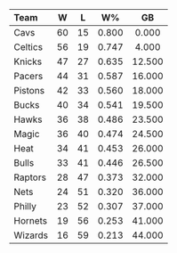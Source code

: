 | Team                             |  W  |  L  |  W%   |   GB   |
|:---------------------------------|:---:|:---:|:-----:|:------:|
| [](/r/clevelandcavs) Cavs        | 60  | 15  | 0.800 | 0.000  |
| [](/r/bostonceltics) Celtics     | 56  | 19  | 0.747 | 4.000  |
| [](/r/nyknicks) Knicks           | 47  | 27  | 0.635 | 12.500 |
| [](/r/pacers) Pacers             | 44  | 31  | 0.587 | 16.000 |
| [](/r/detroitpistons) Pistons    | 42  | 33  | 0.560 | 18.000 |
| [](/r/mkebucks) Bucks            | 40  | 34  | 0.541 | 19.500 |
| [](/r/atlantahawks) Hawks        | 36  | 38  | 0.486 | 23.500 |
| [](/r/orlandomagic) Magic        | 36  | 40  | 0.474 | 24.500 |
| [](/r/heat) Heat                 | 34  | 41  | 0.453 | 26.000 |
| [](/r/chicagobulls) Bulls        | 33  | 41  | 0.446 | 26.500 |
| [](/r/torontoraptors) Raptors    | 28  | 47  | 0.373 | 32.000 |
| [](/r/gonets) Nets               | 24  | 51  | 0.320 | 36.000 |
| [](/r/sixers) Philly             | 23  | 52  | 0.307 | 37.000 |
| [](/r/charlottehornets) Hornets  | 19  | 56  | 0.253 | 41.000 |
| [](/r/washingtonwizards) Wizards | 16  | 59  | 0.213 | 44.000 |